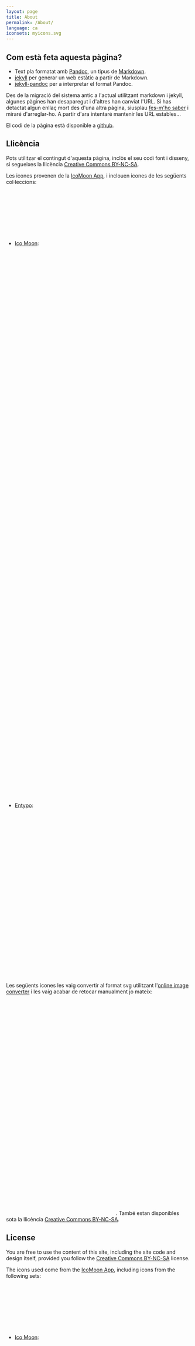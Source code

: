 ```yaml
---
layout: page
title: About
permalink: /About/
language: ca
iconsets: myicons.svg
---
```


## Com està feta aquesta pàgina?

* Text pla formatat amb [Pandoc](http://johnmacfarlane.net/pandoc), un tipus de [Markdown](https://ca.wikipedia.org/wiki/Markdown).
* [jekyll](http://jekyllrb.com) per generar un web estàtic a partir de Markdown.
* [jekyll-pandoc](https://github.com/mfenner/jekyll-pandoc) per a interpretar el format Pandoc.

Des de la migració del sistema antic a l'actual utilitzant markdown i jekyll, algunes pàgines han desaparegut i d'altres han canviat l'URL. Si has detactat algun enllaç mort des d'una altra pàgina, siusplau [fes-m'ho saber]({{site.baseurl}}/Contact) i miraré d'arreglar-ho. A partir d'ara intentaré mantenir les URL estables...

El codi de la pàgina està disponible a [github](https://github.com/mcuquet/mcuquet.github.io).

## Llicència

Pots utilitzar el contingut d'aquesta pàgina, inclòs el seu codi font i disseny, si segueixes la llicència [Creative Commons BY-NC-SA](https://creativecommons.org/licenses/by-nc-sa/4.0/).

Les icones provenen de la [IcoMoon App](https://icomoon.io/app), i inclouen icones de les següents col·leccions:

* [Ico Moon](https://icomoon.io/):
  <svg class="icon icon-me"><use xlink:href="#icon-me"></use></svg>
  <svg class="icon icon-textos"><use xlink:href="#icon-textos"></use></svg>
  <svg class="icon icon-code"><use xlink:href="#icon-code"></use></svg>
  <svg class="icon icon-muntanya"><use xlink:href="#icon-muntanya"></use></svg>
  <svg class="icon icon-research"><use xlink:href="#icon-research"></use></svg>
  <svg class="icon icon-contact"><use xlink:href="#icon-contact"></use></svg>
  <svg class="icon icon-github"><use xlink:href="#icon-github"></use></svg>
  <svg class="icon icon-lastfm"><use xlink:href="#icon-lastfm"></use></svg>
  <svg class="icon icon-linkedin2"><use xlink:href="#icon-linkedin2"></use></svg>
  <svg class="icon icon-twitter"><use xlink:href="#icon-twitter"></use></svg>
* [Entypo](http://www.entypo.com/):
  <svg class="icon icon-creative-commons"><use xlink:href="#icon-creative-commons"></use></svg>
  <svg class="icon icon-creative-commons-attribution"><use xlink:href="#icon-creative-commons-attribution"></use></svg>
  <svg class="icon icon-creative-commons-noncommercial-eu"><use xlink:href="#icon-creative-commons-noncommercial-eu"></use></svg>
  <svg class="icon icon-creative-commons-sharealike"><use xlink:href="#icon-creative-commons-sharealike"></use></svg>

Les següents icones les vaig convertir al format svg utilitzant l'[online image converter](http://image.online-convert.com/convert-to-svg) i les vaig acabar de retocar manualment jo mateix:
<svg class="icon icon-arxiv"><use xlink:href="#icon-arxiv"></use></svg>
<svg class="icon icon-librarything"><use xlink:href="#icon-librarything"></use></svg>
<svg class="icon icon-mendeley"><use xlink:href="#icon-mendeley"></use></svg>
<svg class="icon icon-wikiloc"><use xlink:href="#icon-wikiloc"></use></svg>.
També estan disponibles sota la llicència [Creative Commons BY-NC-SA](https://creativecommons.org/licenses/by-nc-sa/4.0/).

## License

You are free to use the content of this site, including the site code and design itself, provided you follow the [Creative Commons BY-NC-SA](https://creativecommons.org/licenses/by-nc-sa/4.0/) license.

The icons used come from the [IcoMoon App](https://icomoon.io/app), including icons from the following sets:

* [Ico Moon](https://icomoon.io/):
  <svg class="icon icon-me"><use xlink:href="#icon-me"></use></svg>
  <svg class="icon icon-textos"><use xlink:href="#icon-textos"></use></svg>
  <svg class="icon icon-code"><use xlink:href="#icon-code"></use></svg>
  <svg class="icon icon-muntanya"><use xlink:href="#icon-muntanya"></use></svg>
  <svg class="icon icon-research"><use xlink:href="#icon-research"></use></svg>
  <svg class="icon icon-contact"><use xlink:href="#icon-contact"></use></svg>
  <svg class="icon icon-github"><use xlink:href="#icon-github"></use></svg>
  <svg class="icon icon-lastfm"><use xlink:href="#icon-lastfm"></use></svg>
  <svg class="icon icon-linkedin2"><use xlink:href="#icon-linkedin2"></use></svg>
  <svg class="icon icon-twitter"><use xlink:href="#icon-twitter"></use></svg>
* [Entypo](http://www.entypo.com/):
  <svg class="icon icon-creative-commons"><use xlink:href="#icon-creative-commons"></use></svg>
  <svg class="icon icon-creative-commons-attribution"><use xlink:href="#icon-creative-commons-attribution"></use></svg>
  <svg class="icon icon-creative-commons-noncommercial-eu"><use xlink:href="#icon-creative-commons-noncommercial-eu"></use></svg>
  <svg class="icon icon-creative-commons-sharealike"><use xlink:href="#icon-creative-commons-sharealike"></use></svg>

The following icons were converted into svg using the [online image converter](http://image.online-convert.com/convert-to-svg) and finished manually by myself:
<svg class="icon icon-arxiv"><use xlink:href="#icon-arxiv"></use></svg>
<svg class="icon icon-librarything"><use xlink:href="#icon-librarything"></use></svg>
<svg class="icon icon-mendeley"><use xlink:href="#icon-mendeley"></use></svg>
<svg class="icon icon-wikiloc"><use xlink:href="#icon-wikiloc"></use></svg>.
They are also available under the [Creative Commons BY-NC-SA](https://creativecommons.org/licenses/by-nc-sa/4.0/) license.
